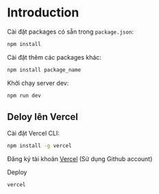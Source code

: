 # Introduction

Cài đặt packages có sẵn trong `package.json`:

```bash
npm install
```

Cài đặt thêm các packages khác:

```bash
npm install package_name
```

Khởi chạy server dev:

```bash
npm run dev
```

## Deloy lên Vercel

Cài đặt Vercel CLI:

```bash
npm install -g vercel
```

Đăng ký tài khoản [Vercel](https://vercel.com) (Sử dụng Github account)

Deploy

```bash
vercel
```